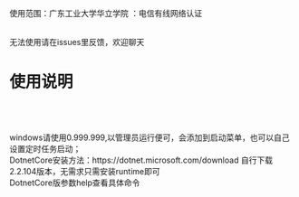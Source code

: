 使用范围：广东工业大学华立学院 ：电信有线网络认证<br/><br/>

无法使用请在issues里反馈，欢迎聊天
<h1>使用说明</h1><br/>
<br/>
<br/>
windows请使用0.999.999,以管理员运行便可，会添加到启动菜单，也可以自己设置定时任务启动；<br/>
DotnetCore安装方法：https://dotnet.microsoft.com/download  自行下载2.2.104版本，无需求只需安装runtime即可<br/>
DotnetCore版参数help查看具体命令
